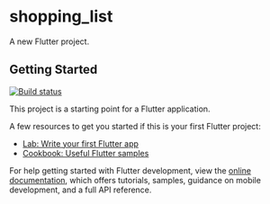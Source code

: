 # shopping_list

A new Flutter project.

## Getting Started
[![Build status](https://build.appcenter.ms/v0.1/apps/f699d43d-3500-49c5-8f95-7de4f23ff980/branches/main/badge)](https://appcenter.ms)

This project is a starting point for a Flutter application.

A few resources to get you started if this is your first Flutter project:

- [Lab: Write your first Flutter app](https://docs.flutter.dev/get-started/codelab)
- [Cookbook: Useful Flutter samples](https://docs.flutter.dev/cookbook)

For help getting started with Flutter development, view the
[online documentation](https://docs.flutter.dev/), which offers tutorials,
samples, guidance on mobile development, and a full API reference.
